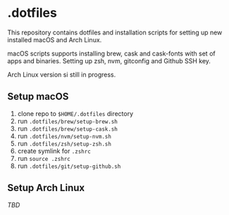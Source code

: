 # .dotfiles
This repository contains dotfiles and installation scripts for setting up new installed macOS and Arch Linux.

macOS scripts supports installing brew, cask and cask-fonts with set of apps and binaries. Setting up zsh, nvm, gitconfig and Github SSH key.

Arch Linux version si still in progress.

## Setup macOS
1. clone repo to `$HOME/.dotfiles` directory
2. run `.dotfiles/brew/setup-brew.sh`
3. run `.dotfiles/brew/setup-cask.sh`
4. run `.dotfiles/nvm/setup-nvm.sh`
5. run `.dotfiles/zsh/setup-zsh.sh`
6. create symlink for `.zshrc`
7. run `source .zshrc`
8. run `.dotfiles/git/setup-github.sh`

## Setup Arch Linux
_TBD_
